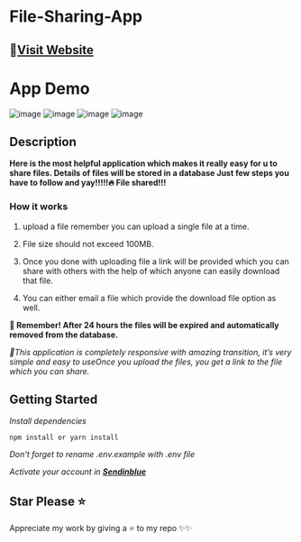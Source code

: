 # File-Sharing-App

## 🏹[Visit Website](https://neha-khan-file-share.herokuapp.com "File Share")

# App Demo
![image](https://user-images.githubusercontent.com/65183230/109997001-91ec8b00-7d31-11eb-92f7-804d5a97d78c.png)
![image](https://user-images.githubusercontent.com/65183230/109997242-d1b37280-7d31-11eb-9148-1dded82a7dac.png)
![image](https://user-images.githubusercontent.com/65183230/109997346-ed1e7d80-7d31-11eb-89f2-d2a0ff9db8c0.png)
![image](https://user-images.githubusercontent.com/65183230/109997382-f576b880-7d31-11eb-95ce-85ed553ade4a.png)



## Description

**Here is the most helpful application which makes it really easy for u to share files. Details of files will be stored in a database Just few steps you have to follow and yay!!!!!🔥   File shared!!!**

### How it works 

1. upload a file remember you can upload a single file at a time.

2. File size should not exceed 100MB.

3. Once you done with uploading file a link will be provided which you can share with others with the help of which anyone can easily download that file.

4. You can either email a file which provide the download file option as well.

**🤯 Remember! After 24 hours the files will be expired and automatically removed from the database.**


_🤩This application is completely responsive with amazing transition, it’s very simple and easy to useOnce you upload the files, you get a link to the file which you can share._

## Getting Started

_Install dependencies_
```node
npm install or yarn install

```
_Don't forget to rename .env.example with .env file_

_Activate your account in **[Sendinblue](https://www.sendinblue.com/)**_

## Star Please ⭐
Appreciate my work by giving a ⭐ to my repo ✨✨

